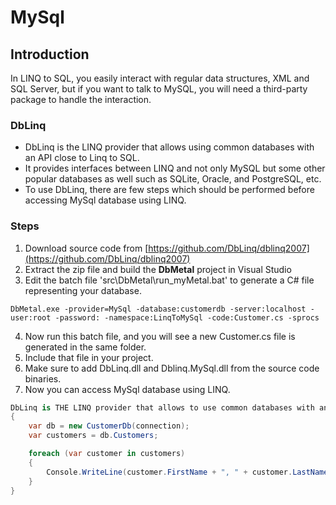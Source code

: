 # MySql

## Introduction

In LINQ to SQL, you easily interact with regular data structures, XML and SQL Server, but if you want to talk to MySQL, you will need a third-party package to handle the interaction.

### DbLinq

 - DbLinq is the LINQ provider that allows using common databases with an API close to Linq to SQL. 
 - It provides interfaces between LINQ and not only MySQL but some other popular databases as well such as SQLite, Oracle, and PostgreSQL, etc. 
 - To use DbLinq, there are few steps which should be performed before accessing MySql database using LINQ.

### Steps

 1. Download source code from [https://github.com/DbLinq/dblinq2007](https://github.com/DbLinq/dblinq2007)
 2. Extract the zip file and build the **DbMetal** project in Visual Studio
 3. Edit the batch file 'src\DbMetal\run_myMetal.bat' to generate a C# file representing your database.

```charp
DbMetal.exe -provider=MySql -database:customerdb -server:localhost -user:root -password: -namespace:LinqToMySql -code:Customer.cs -sprocs
```
 4. Now run this batch file, and you will see a new Customer.cs file is generated in the same folder.
 5. Include that file in your project.
 6. Make sure to add DbLinq.dll and Dblinq.MySql.dll from the source code binaries.
 7. Now you can access MySql database using LINQ.

```csharp
DbLinq is THE LINQ provider that allows to use common databases with an API close to Linq to SQL.using (MySqlConnection connection = new MySqlConnection("server=localhost;user id=root;persistsecurityinfo=True;database=customerdb;SslMode=none"))
{
    var db = new CustomerDb(connection);
    var customers = db.Customers;

    foreach (var customer in customers)
    {
        Console.WriteLine(customer.FirstName + ", " + customer.LastName);
    }
}

```